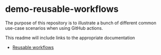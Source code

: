 # demo-reusable-workflows

The purpose of this repository is to illustrate a bunch of different common use-case scenarios when using GitHub actions.

This readme will include links to the appropriate documentation





- [Reusable workflows](https://docs.github.com/en/actions/using-workflows/reusing-workflows)

